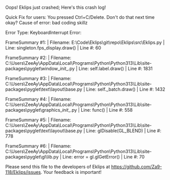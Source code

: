 Oops! Eklips just crashed;
Here's this crash log!

Quick Fix for users: You pressed Ctrl+C/Delete. Don't do that next time okay?
Cause of error: bad coding skillz

Error Type: KeyboardInterrupt
Error: 

FrameSummary #1:
  | Filename: E:\Code\Eklips\git\repo\Eklips\src\Eklips.py
  | Line: singleton.fps_display.draw()
  | Line #: 60

FrameSummary #2:
  | Filename: C:\Users\ZeeAy\AppData\Local\Programs\Python\Python313\Lib\site-packages\pyglet\window\__init__.py
  | Line: self.label.draw()
  | Line #: 1831

FrameSummary #3:
  | Filename: C:\Users\ZeeAy\AppData\Local\Programs\Python\Python313\Lib\site-packages\pyglet\text\layout\base.py
  | Line: self._batch.draw()
  | Line #: 1432

FrameSummary #4:
  | Filename: C:\Users\ZeeAy\AppData\Local\Programs\Python\Python313\Lib\site-packages\pyglet\graphics\__init__.py
  | Line: func()
  | Line #: 558

FrameSummary #5:
  | Filename: C:\Users\ZeeAy\AppData\Local\Programs\Python\Python313\Lib\site-packages\pyglet\text\layout\base.py
  | Line: glDisable(GL_BLEND)
  | Line #: 778

FrameSummary #6:
  | Filename: C:\Users\ZeeAy\AppData\Local\Programs\Python\Python313\Lib\site-packages\pyglet\gl\lib.py
  | Line: error = gl.glGetError()
  | Line #: 70


Please send this file to the developers of Eklips at https://github.com/Za9-118/Eklips/issues. 
Your feedback is important!